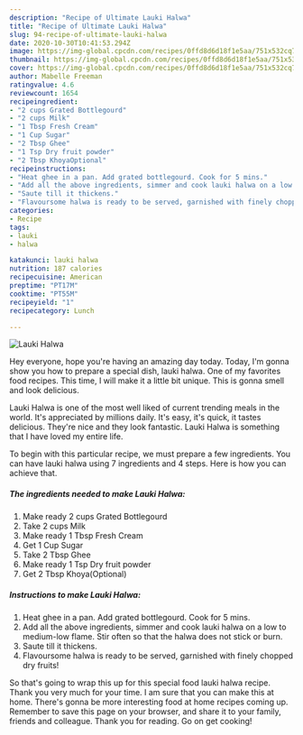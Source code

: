 ```yaml
---
description: "Recipe of Ultimate Lauki Halwa"
title: "Recipe of Ultimate Lauki Halwa"
slug: 94-recipe-of-ultimate-lauki-halwa
date: 2020-10-30T10:41:53.294Z
image: https://img-global.cpcdn.com/recipes/0ffd8d6d18f1e5aa/751x532cq70/lauki-halwa-recipe-main-photo.jpg
thumbnail: https://img-global.cpcdn.com/recipes/0ffd8d6d18f1e5aa/751x532cq70/lauki-halwa-recipe-main-photo.jpg
cover: https://img-global.cpcdn.com/recipes/0ffd8d6d18f1e5aa/751x532cq70/lauki-halwa-recipe-main-photo.jpg
author: Mabelle Freeman
ratingvalue: 4.6
reviewcount: 1654
recipeingredient:
- "2 cups Grated Bottlegourd"
- "2 cups Milk"
- "1 Tbsp Fresh Cream"
- "1 Cup Sugar"
- "2 Tbsp Ghee"
- "1 Tsp Dry fruit powder"
- "2 Tbsp KhoyaOptional"
recipeinstructions:
- "Heat ghee in a pan. Add grated bottlegourd. Cook for 5 mins."
- "Add all the above ingredients, simmer and cook lauki halwa on a low to medium-low flame. Stir often so that the halwa does not stick or burn."
- "Saute till it thickens."
- "Flavoursome halwa is ready to be served, garnished with finely chopped dry fruits!"
categories:
- Recipe
tags:
- lauki
- halwa

katakunci: lauki halwa 
nutrition: 187 calories
recipecuisine: American
preptime: "PT17M"
cooktime: "PT55M"
recipeyield: "1"
recipecategory: Lunch

---
```



![Lauki Halwa](https://img-global.cpcdn.com/recipes/0ffd8d6d18f1e5aa/751x532cq70/lauki-halwa-recipe-main-photo.jpg)

Hey everyone, hope you're having an amazing day today. Today, I'm gonna show you how to prepare a special dish, lauki halwa. One of my favorites food recipes. This time, I will make it a little bit unique. This is gonna smell and look delicious.



Lauki Halwa is one of the most well liked of current trending meals in the world. It's appreciated by millions daily. It's easy, it's quick, it tastes delicious. They're nice and they look fantastic. Lauki Halwa is something that I have loved my entire life.


To begin with this particular recipe, we must prepare a few ingredients. You can have lauki halwa using 7 ingredients and 4 steps. Here is how you can achieve that.

<!--inarticleads1-->

##### The ingredients needed to make Lauki Halwa:

1. Make ready 2 cups Grated Bottlegourd
1. Take 2 cups Milk
1. Make ready 1 Tbsp Fresh Cream
1. Get 1 Cup Sugar
1. Take 2 Tbsp Ghee
1. Make ready 1 Tsp Dry fruit powder
1. Get 2 Tbsp Khoya(Optional)




<!--inarticleads2-->

##### Instructions to make Lauki Halwa:

1. Heat ghee in a pan. Add grated bottlegourd. Cook for 5 mins.
1. Add all the above ingredients, simmer and cook lauki halwa on a low to medium-low flame. Stir often so that the halwa does not stick or burn.
1. Saute till it thickens.
1. Flavoursome halwa is ready to be served, garnished with finely chopped dry fruits!




So that's going to wrap this up for this special food lauki halwa recipe. Thank you very much for your time. I am sure that you can make this at home. There's gonna be more interesting food at home recipes coming up. Remember to save this page on your browser, and share it to your family, friends and colleague. Thank you for reading. Go on get cooking!
